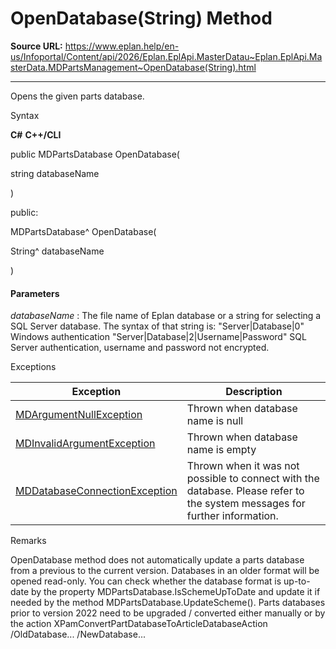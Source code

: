 # OpenDatabase(String) Method

**Source URL:** https://www.eplan.help/en-us/Infoportal/Content/api/2026/Eplan.EplApi.MasterDatau~Eplan.EplApi.MasterData.MDPartsManagement~OpenDatabase(String).html

---

Opens the given parts database.

Syntax

**C#**
**C++/CLI**


public MDPartsDatabase OpenDatabase( 

   string databaseName

)

public:

MDPartsDatabase^ OpenDatabase( 

   String^ databaseName

)


#### Parameters

*databaseName*
:   The file name of Eplan database or a string for selecting a SQL Server database. The syntax of that string is: "Server|Database|0" Windows authentication "Server|Database|2|Username|Password" SQL Server authentication, username and password not encrypted.

Exceptions

| Exception | Description |
| --- | --- |
| [MDArgumentNullException](Eplan.EplApi.MasterDatau~Eplan.EplApi.MasterData.MDArgumentNullException.html) | Thrown when database name is null |
| [MDInvalidArgumentException](Eplan.EplApi.MasterDatau~Eplan.EplApi.MasterData.MDInvalidArgumentException.html) | Thrown when database name is empty |
| [MDDatabaseConnectionException](Eplan.EplApi.MasterDatau~Eplan.EplApi.MasterData.MDDatabaseConnectionException.html) | Thrown when it was not possible to connect with the database. Please refer to the system messages for further information. |

Remarks

OpenDatabase method does not automatically update a parts database from a previous to the current version. Databases in an older format will be opened read-only. You can check whether the database format is up-to-date by the property MDPartsDatabase.IsSchemeUpToDate and update it if needed by the method MDPartsDatabase.UpdateScheme(). Parts databases prior to version 2022 need to be upgraded / converted either manually or by the action XPamConvertPartDatabaseToArticleDatabaseAction /OldDatabase... /NewDatabase...
